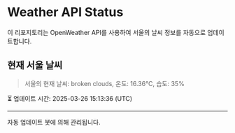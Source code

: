 
# Weather API Status

이 리포지토리는 OpenWeather API를 사용하여 서울의 날씨 정보를 자동으로 업데이트합니다.

## 현재 서울 날씨
> 서울의 현재 날씨: broken clouds, 온도: 16.36°C, 습도: 35%

⏳ 업데이트 시간: 2025-03-26 15:13:36 (UTC)

---
자동 업데이트 봇에 의해 관리됩니다.
